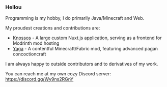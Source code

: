 ### Hellou

Programming is my hobby, I do primarily Java/Minecraft and Web.

My proudest creations and contributions are:
- [Knossos](https://github.com/modrinth/knossos) - A large custom Nuxt.js application, serving as a frontend for Modrinth mod hosting
- [Yaga](https://github.com/falseresync/yaga) - A contentful Minecraft/Fabric mod, featuring advanced pagan concoctioncraft

I am always happy to outside contributors and to derivatives of my work.

You can reach me at my own cozy Discord server: https://discord.gg/Wy9ns2RGnY

<!--
**falseresync/falseresync** is a ✨ _special_ ✨ repository because its `README.md` (this file) appears on your GitHub profile.

Here are some ideas to get you started:

- 🔭 I’m currently working on ...
- 🌱 I’m currently learning ...
- 👯 I’m looking to collaborate on ...
- 🤔 I’m looking for help with ...
- 💬 Ask me about ...
- 📫 How to reach me: ...
- 😄 Pronouns: ...
- ⚡ Fun fact: ...
-->

